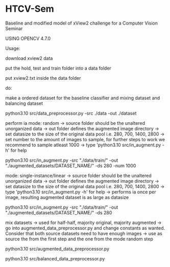 # HTCV-Sem
Baseline and modified model of xView2 challenge for a Computer Vision Seminar

USING OPENCV 4.7.0


Usage:

download xview2 data

put the hold, test and train folder into a data folder

put xview2.txt inside the data folder

do:

make a ordered dataset for the baseline classifier and mixing dataset and balancing dataset

python3.10 src/data_preprocessor.py -src ./data -out ./dataset  


perform ia
mode: random
-> source folder should be the unaltered unorganized data
-> out folder defines the augmented image directory
-> set datasize to the size of the original data pool i.e. 280, 700, 1400, 2800
-> set number to the amount of images to sample, for further steps to work we recommend to sample atleast 1000
-> type 'python3.10 src/in_augment.py -h' for help

python3.10 src/in_augment.py -src "./data/train/" -out "./augmented_datasets/DATASET_NAME/" -ds 280 -num 1000

mode: single-instance/linear
-> source folder should be the unaltered unorganized data
-> out folder defines the augmented image directory
-> set datasize to the size of the original data pool i.e. 280, 700, 1400, 2800
-> type 'python3.10 src/in_augment.py -h' for help
-> performs ia once per image, resulting augmented dataset is as large as datasize

python3.10 src/in_augment.py -src "./data/train/" -out "./augmented_datasets/DATASET_NAME/" -ds 280


mix datasets
-> used for half-half, majority original, majority augmented
-> go into augmented_data_preprocessor.py and change constants as wanted. Consider that both source datasets need to have enough images
-> use as source the from the first step and the one from the mode random step

python3.10 src/augmented_data_preprocessor.py  




python3.10 src/balanced_data_preprocessor.py

